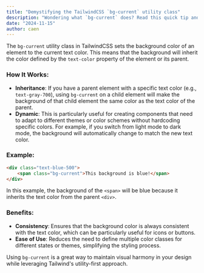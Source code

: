 ```yaml
---
title: "Demystifying the TailwindCSS `bg-current` utility class"
description: "Wondering what `bg-current` does? Read this quick tip and wonder no longer!"
date: "2024-11-15"
author: caen
---
```


The `bg-current` utility class in TailwindCSS sets the background color of an element to the current text color. This means that the background will inherit the color defined by the `text-color` property of the element or its parent.

### How It Works:
- **Inheritance**: If you have a parent element with a specific text color (e.g., `text-gray-700`), using `bg-current` on a child element will make the background of that child element the same color as the text color of the parent.
- **Dynamic**: This is particularly useful for creating components that need to adapt to different themes or color schemes without hardcoding specific colors. For example, if you switch from light mode to dark mode, the background will automatically change to match the new text color.

### Example:
```html
<div class="text-blue-500">
    <span class="bg-current">This background is blue!</span>
</div>
```
In this example, the background of the `<span>` will be blue because it inherits the text color from the parent `<div>`.

### Benefits:
- **Consistency**: Ensures that the background color is always consistent with the text color, which can be particularly useful for icons or buttons.
- **Ease of Use**: Reduces the need to define multiple color classes for different states or themes, simplifying the styling process.

Using `bg-current` is a great way to maintain visual harmony in your design while leveraging Tailwind's utility-first approach.

